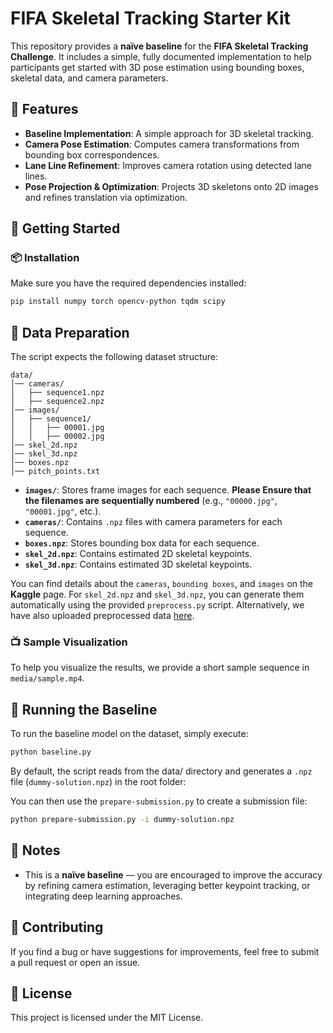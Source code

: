 # FIFA Skeletal Tracking Starter Kit

This repository provides a **naïve baseline** for the **FIFA Skeletal Tracking Challenge**. It includes a simple, fully documented implementation to help participants get started with 3D pose estimation using bounding boxes, skeletal data, and camera parameters.

## 📌 Features
- **Baseline Implementation**: A simple approach for 3D skeletal tracking.
- **Camera Pose Estimation**: Computes camera transformations from bounding box correspondences.
- **Lane Line Refinement**: Improves camera rotation using detected lane lines.
- **Pose Projection & Optimization**: Projects 3D skeletons onto 2D images and refines translation via optimization.

## 🚀 Getting Started

### 📦 Installation
Make sure you have the required dependencies installed:

```bash
pip install numpy torch opencv-python tqdm scipy
```

## 📂 Data Preparation
The script expects the following dataset structure:

```
data/
│── cameras/
│   ├── sequence1.npz
│   ├── sequence2.npz
│── images/
│   ├── sequence1/
│   │   ├── 00001.jpg
│   │   ├── 00002.jpg
│── skel_2d.npz
│── skel_3d.npz
│── boxes.npz
│── pitch_points.txt
```

- **`images/`**: Stores frame images for each sequence. **Please Ensure that the filenames are sequentially numbered** (e.g., `"00000.jpg"`, `"00001.jpg"`, etc.).
- **`cameras/`**: Contains `.npz` files with camera parameters for each sequence.
- **`boxes.npz`**: Stores bounding box data for each sequence.
- **`skel_2d.npz`**: Contains estimated 2D skeletal keypoints. 
- **`skel_3d.npz`**: Contains estimated 3D skeletal keypoints. 

You can find details about the `cameras`, `bounding boxes`, and `images` on the **Kaggle** page. For `skel_2d.npz` and `skel_3d.npz`, you can generate them automatically using the provided `preprocess.py` script. Alternatively, we have also uploaded preprocessed data [here](google-drive-link).

### 📺 Sample Visualization
To help you visualize the results, we provide a short sample sequence in `media/sample.mp4`. 

## 🔧 Running the Baseline
To run the baseline model on the dataset, simply execute:

```bash
python baseline.py
```

By default, the script reads from the data/ directory and generates a `.npz` file (`dummy-solution.npz`) in the root folder:

You can then use the `prepare-submission.py` to create a submission file:

```bash
python prepare-submission.py -i dummy-solution.npz
```

## 📌 Notes
- This is a **naïve baseline** — you are encouraged to improve the accuracy by refining camera estimation, leveraging better keypoint tracking, or integrating deep learning approaches.

## 🤝 Contributing
If you find a bug or have suggestions for improvements, feel free to submit a pull request or open an issue.

## 📜 License
This project is licensed under the MIT License.
